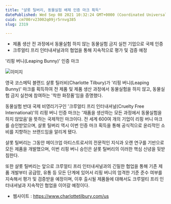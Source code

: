```yaml
---
title: "샬롯 틸버리, 동물실험 배제 인증 마크 획득"
datePublished: Wed Sep 08 2021 10:32:24 GMT+0000 (Coordinated Universal Time)
cuid: cm700rv23002q09jr5rnvg385
slug: 2319

---
```



- 제품 생산 전 과정에서 동물실험 하지 않는 동물실험 금지 실천 기업으로 국제 인증
- 크루얼티 프리 인터내셔널과의 협업을 통해 지속적으로 평가 및 검증 예정

'리핑 버니(Leaping Bunny)' 인증 마크

![이미지](https://cdn.hashnode.com/res/hashnode/image/upload/v1739250385169/e068f887-1dee-41ab-923c-023909ebe3dc.jpeg)

영국 코스메틱 블랜드 샬롯 틸러비(Charlotte Tilbury)가 '리핑 버니(Leaping Bunny)' 마크를 획득하여 전 제품 및 제품 생산 과정에서 동물실험을 하지 않고, 동물실험 금지 실천에 참여하는 '착한 화장품'임을 증명했다.

동물실험 반대 국제 비영리기구인 '크루얼티 프리 인터내셔널(Cruelty Free International)'의 리핑 버니 인증 마크는 '재품을 생산하는 모든 과정에서 동물실험을 하지 않았음'을 뜻하는 국제적인 마크이다. 전 세계 600여 개의 기업이 리핑 버니 마크를 승인받았으며, 샬롯 틸버리 역시 이번 인증 마크 획득을 통해 공식적으로 윤리적인 소비를 지향하는 브랜드임을 알리게 됐다.

샬롯 틸버리는 그동안 메이크업 아티스트로서의 전문적인 지식과 오랜 연구를 기반으로 모든 제품을 개발했으며, 이번 리핑 버니 승인은 샬롯 틸버리의 이러한 핵심 신녕을 뒷받침한다.

또한 샬롯 틸버리는 앞으로 크루얼티 프리 인터내셔널과의 긴밀한 협업을 통해 기존 제품 개발부터 공급망, 유통 등 모든 단계에 있어서 리핑 버니의 엄격한 기준 준수 여부를 지속해서 평가 및 검증받을 예정이며, 이후 출시될 제품들에 대해서도 크루얼티 프리 인터내셔널과 지속적인 협업을 이어갈 예정이다.

- 웹사이트 : https://www.charlottetilbury.com/us